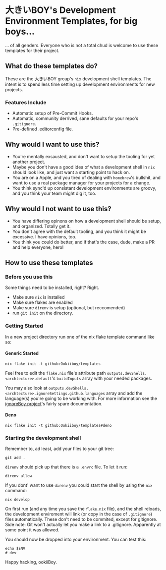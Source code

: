 # 大きいBOY's Development Environment Templates, for big boys...
... of all genders. Everyone who is not a total chud is welcome to use these templates for their project.

## What do these templates do?

These are the 大きいBOY group's `nix` development shell templates. The intent is to spend less time setting up development environments for new projects.

### Features Include
- Automatic setup of Pre-Commit Hooks.
- Automatic, community derrived, sane defaults for your repo's `.gitignore`.
- Pre-defined .editorconfig file.

## Why would I want to use this?
- You're mentally exsausted, and don't want to setup the tooling for yet another project.
- Maybe you don't have a good idea of what a development shell in `nix` should look like, and just want a starting point to hack on.
- You are on a Apple, and you tired of dealing with `homebrew`'s bullshit, and want to use a real package manager for your projects for a change.
- You think sync'd up consistant development environments are groovy, and you think your team might dig it, too.

## Why would I not want to use this?
- You have differing opinons on how a development shell should be setup, and organized. Totally get it. 
- You don't agree with the default tooling, and you think it might be excessive. I have opinions, too.
- You think you could do better, and if that's the case, dude, make a PR and help everyone, hero!

## How to use these templates

### Before you use this
Some things need to be installed, right? Right.
- Make sure `nix` is installed
- Make sure flakes are enabled
- Make sure `direnv` is setup (optional, but reccomended)
- run `git init` on the directory.

### Getting Started
In a new project directory run one of the nix flake template command like so:

#### Generic Started
```shell
nix flake init -t github:Ookiiboy/templates
```
Feel free to edit the `flake.nix` file's attribute path `outputs.devShells.<archtecture>.default`'s `buildInputs` array with your needed packages.

You may also look at `outputs.devShells.<archtecture>.ignoreSettings.github.languages` array and add the language(s) you're going to be working with. For more information see the [ignoreBoy project](https://github.com/Ookiiboy/ignoreBoy/blob/main/README.md)'s fairly spare documentation.

#### Deno
```shell
nix flake init -t github:Ookiiboy/templates#deno
```

### Starting the development shell

Remember to, ad least, add your files to your git tree:
```shell
git add .
```

`direnv` should pick up that there is a `.envrc` file. To let it run:
```shell
direnv allow
```
If you dont' want to use `direnv` you could start the shell by using the `nix` command:
```shell
nix develop
```
On first run (and any time you save the `flake.nix` file), and the shell reloads, the development enviroment will link (or copy in the case of `.gitignore`) files automatically. These don't need to be commited, except for gitignore. Side note: Git won't actually let you make a link to a .gitignore. Apparently at some point it was allowed. 

You should now be dropped into your environment. You can test this:
```shell
echo $ENV
# dev
```
Happy hacking, ookiiBoy.